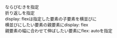 ならびむきを指定  
折り返しを指定  
display: flexは指定した要素の子要素を横並びに  
横並びにしたい要素の親要素にdisplay: flex  
親要素の幅に合わせて伸ばしたい要素にflex: autoを指定  
